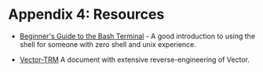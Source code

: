 # Appendix 4: Resources

* [Beginner's Guide to the Bash
   Terminal](https://www.youtube.com/watch?v=oxuRxtrO2Ag) - A good
   introduction to using the shell for someone with zero shell and
   unix experience.

* [Vector-TRM](https://github.com/GooeyChickenman/victor/blob/master/documentation/Vector-TRM.pdf)
   A document with extensive reverse-engineering of Vector. 

